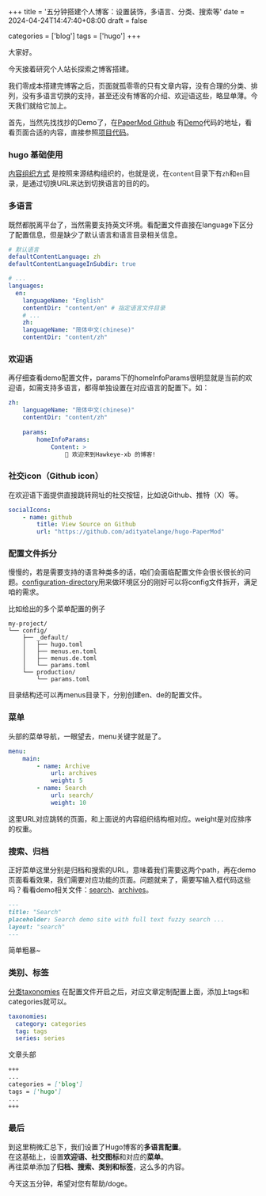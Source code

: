 +++
title = '五分钟搭建个人博客：设置装饰，多语言、分类、搜索等'
date = 2024-04-24T14:47:40+08:00
draft = false

categories = ['blog']
tags = ['hugo']
+++

大家好。 
    
今天接着研究个人站长探索之博客搭建。

我们零成本搭建完博客之后，页面就孤零零的只有文章内容，没有合理的分类、排列，没有多语言切换的支持，甚至还没有博客的介绍、欢迎语这些，略显单薄。今天我们就给它加上。

首先，当然先找找抄的Demo了，在[PaperMod Github](https://github.com/adityatelange/hugo-PaperMod?tab=readme-ov-file) 有[Demo](https://adityatelange.github.io/hugo-PaperMod/)代码的地址，看看页面合适的内容，直接参照[项目代码](https://github.com/adityatelange/hugo-PaperMod/tree/exampleSite)。

### hugo 基础使用
[内容组织方式](https://gohugo.io/content-management/organization/) 是按照来源结构组织的，也就是说，在`content`目录下有`zh`和`en`目录，是通过切换URL来达到切换语言的目的的。

### 多语言
既然都脱离平台了，当然需要支持英文环境。看配置文件直接在language下区分了配置信息，但是缺少了默认语言和语言目录相关信息。
```yaml
# 默认语言
defaultContentLanguage: zh
defaultContentLanguageInSubdir: true

# ...
languages:
  en:
    languageName: "English"
    contentDir: "content/en" # 指定语言文件目录
	# ...
	zh:
    languageName: "简体中文(chinese)"
    contentDir: "content/zh"
```
### 欢迎语
再仔细查看demo配置文件，params下的homeInfoParams很明显就是当前的欢迎语，如需支持多语言，都得单独设置在对应语言的配置下。如：
```yaml
zh:
	languageName: "简体中文(chinese)"
	contentDir: "content/zh"
	
	params:
		homeInfoParams:
			Content: >
				👋 欢迎来到Hawkeye-xb 的博客!
```

### 社交icon（Github icon）
在欢迎语下面提供直接跳转网址的社交按钮，比如说Github、推特（X）等。
```yaml
socialIcons:
	- name: github
		title: View Source on Github
		url: "https://github.com/adityatelange/hugo-PaperMod"
```

### 配置文件拆分
慢慢的，若是需要支持的语言种类多的话，咱们会面临配置文件会很长很长的问题。[configuration-directory](https://gohugo.io/getting-started/configuration/#configuration-directory)用来做环境区分的刚好可以将config文件拆开，满足咱的需求。

比如给出的多个菜单配置的例子
```shell
my-project/
└── config/
    ├── _default/
    │   ├── hugo.toml
    │   ├── menus.en.toml
    │   ├── menus.de.toml
    │   └── params.toml
    └── production/
        └── params.toml
```
目录结构还可以再menus目录下，分别创建en、de的配置文件。

### 菜单
头部的菜单导航，一眼望去，menu关键字就是了。
```yaml
menu:
	main:
		- name: Archive
			url: archives
			weight: 5
		- name: Search
			url: search/
			weight: 10
```
这里URL对应跳转的页面，和上面说的内容组织结构相对应。weight是对应排序的权重。

### 搜索、归档
正好菜单这里分别是归档和搜索的URL，意味着我们需要这两个path，再在demo页面看看效果，我们需要对应功能的页面。问题就来了，需要写输入框代码这些吗？看看demo相关文件：[search](https://github.com/adityatelange/hugo-PaperMod/blob/exampleSite/content/search.md?plain=1)、[archives](https://github.com/adityatelange/hugo-PaperMod/blob/exampleSite/content/archives.md?plain=1)。
```markdown
---
title: "Search"
placeholder: Search demo site with full text fuzzy search ...
layout: "search"
---
```
简单粗暴~

### 类别、标签
[分类taxonomies](https://gohugo.io/content-management/taxonomies/) 在配置文件开启之后，对应文章定制配置上面，添加上tags和categories就可以。
```yaml
taxonomies:
  category: categories
  tag: tags
  series: series
```
文章头部
```markdown
+++
...
categories = ['blog']
tags = ['hugo']
...
+++
```

### 最后
到这里稍微汇总下，我们设置了Hugo博客的**多语言配置**。    
在这基础上，设置**欢迎语、社交图标**和对应的**菜单**。    
再往菜单添加了**归档、搜索、类别和标签**，这么多的内容。

今天这五分钟，希望对您有帮助/doge。


